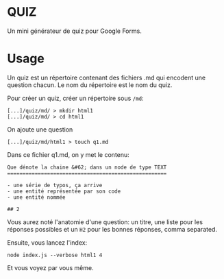 QUIZ
====

Un mini générateur de quiz pour Google Forms.

# Usage

Un quiz est un répertoire contenant des fichiers .md qui encodent une question chacun. Le nom du répertoire est le nom du quiz.

Pour créer un quiz, créer un répertoire sous `/md`:
```
[...]/quiz/md/ > mkdir html1
[...]/quiz/md/ > cd html1
```

On ajoute une question
```
[...]/quiz/md/html1 > touch q1.md
```

Dans ce fichier q1.md, on y met le contenu:
```
Que dénote la chaine &#62; dans un node de type TEXT
====================================================

- une série de typos, ça arrive
- une entité représentée par son code
- une entité nommée

## 2
```

Vous aurez noté l'anatomie d'une question: un titre, une liste pour les réponses possibles et un `H2` pour les bonnes réponses, comma separated.

Ensuite, vous lancez l'index:
```
node index.js --verbose html1 4
```

Et vous voyez par vous même.